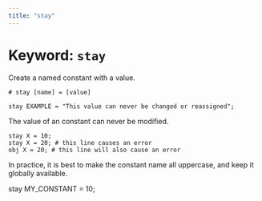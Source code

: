 ```yaml
---
title: "stay"
---
```


# Keyword: `stay`

Create a named constant with a value.

```
# stay [name] = [value]

stay EXAMPLE = "This value can never be changed or reassigned";
```

The value of an constant can never be modified.

```
stay X = 10;
stay X = 20; # this line causes an error
obj X = 20; # this line will also cause an error
```

In practice, it is best to make the constant name all uppercase, and keep it globally available.

stay MY_CONSTANT = 10;
